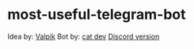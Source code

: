 # most-useful-telegram-bot
Idea by: [Valpik](https://github.com/Valpik97)
Bot by: [cat dev](https://github.com/whynotlol1)
[Discord version](https://github.com/whynotlol1/most-useful-discord-bot/tree/main)
